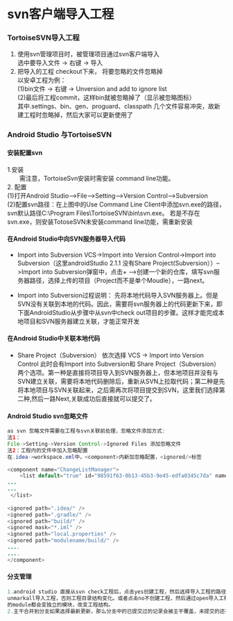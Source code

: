 # svn客户端导入工程

### TortoiseSVN导入工程
 1. 使用svn管理项目时，被管理项目通过svn客户端导入<br>
   选中要导入文件 -> 右键 -> 导入<br>
 2. 把导入的工程 checkout下来， 将要忽略的文件忽略掉<br>
    以安卓工程为例：<br>
    (1)bin文件 -> 右键 -> Unversion and add to ignore list  <br>
    (2)最后将工程commit，这样bin就被忽略掉了（显示被忽略图标）<br>
    <tr>其中.settings、bin、gen、proguard、classpath 几个文件容易冲突，故新建工程时忽略掉，然后大家可以更新使用了<br>
 
### Android Studio 与TortoiseSVN
 
#### 安装配置svn
 
1.安装  
&emsp;&emsp;需注意，TortoiseSvn安装时需安装 command line功能。  
2. 配置  
(1)打开Android Studio–>File–>Setting–>Version Control–>Subversion  
(2)配置svn路径：在上图中的Use Command Line Client中添加svn.exe的路径， svn默认路径C:\Program Files\TortoiseSVN\bin\svn.exe。
若是不存在svn.exe，则安装TotoseSVN未安装command line功能，需重新安装  

#### 在Android Studio中向SVN服务器导入代码
* Import into Subversion
VCS->Import into Version Control->Import into Subversion（这里androidStudio 2.1.1 没有Share Project(Subversion））–>Import into Subversion弹窗中，点击+ –>创建一个新的仓库，填写svn服务器路径，选择上传的项目（Project而不是单个Moudle），一路next。

* Import into Subversion过程说明：
先将本地代码导入SVN服务器上。但是SVN没有关联到本地的代码。因此，需要将svn服务器上的代码更新下来，即下面AndroidStudio从步骤中从svn中check out项目的步骤。这样才能完成本地项目和SVN服务器建立关联，才能正常开发


####  在Android Studio中关联本地代码
* Share Project（Subversion）
依次选择 VCS -> Import into Version Control 此时会有Import into Subversion和 Share Project（Subversion）两个选项。第一种是直接将项目导入到SVN服务器上，但本地项目并没有与SVN建立关联，需要将本地代码删除后，重新从SVN上拉取代码；第二种是先将本地项目与SVN关联起来，之后需再次将项目提交到SVN，这里我们选择第二种,然后一路Next,关联成功后直接就可以提交了。

 #### Android Studio svn忽略文件
```Java
as svn 忽略文件需要在工程与svn关联前处理，忽略文件添加方式:
法1：
File->Setting->Version Control->Ignored Files 添加忽略文件
法2：工程内的文件中加入忽略配置
在.idea->workspace.xml中，<component>内新加忽略配置，<ignored/>标签

<component name="ChangeListManager"> 
    <list default="true" id="98591f63-0b13-45b3-9e45-edfa0345c7da" name="Default" comment=""> 
...
...
 </list>
 
<ignored path=".idea/" />
<ignored path=".gradle/" />
<ignored path="build/" />
<ignored mask="*.iml" />
<ignored path="local.properties" />
<ignored path="modulename/build/" />
....
....
</component>

```
  #### 分支管理
```Java
1.android studio 直接从svn check工程后，点击yes创建工程，然后选择导入工程的路径，后面选择
unmarkall导入工程，否则工程目录结构变化。或者点击no不创建工程，然后通过open导入工程。所有
的module都会变独立的模块，改变工程结构。
2.主干合并到分支如果选择最新更新，那么分支中的已提交过的记录会被主干覆盖，未提交的还存在。


```
